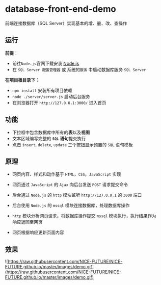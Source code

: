 # database-front-end-demo
前端连接数据库（SQL Server）实现基本的增、删、改、查操作



## 运行

**前提**：

- 前往`Node.js`官网下载安装  [Node.js](<https://nodejs.org/en/>)
- 在 `SQL Server 配置管理器` 或 系统的`服务` 中启动数据库服务 `SQL Server`

**在项目根目录下：**

- `npm install` 安装所有项目依赖
- `node ./server/server.js` 启动后台服务
- 在浏览器打开 `http://127.0.0.1:3000/` 进入首页



## 功能

- 下拉框中包含数据库中所有的**表**以及**视图**
- 文本区域编写完整的 **`SQL` 语句**提交执行
- 点击 `insert`, `delete`, `update` 三个按钮显示预置的 `SQL` 语句模板



## 原理

- 网页内容、样式和动作基于 `HTML`，`CSS`，`JavaScript` 实现

- 网页通过 `JavaScript` 的 `Ajax` 向后台发送 `POST` 请求提交命令
- 后台通过 `Node.js` 的 `http` 模块监听 `http://127.0.0.1` 的 `3000` 端口
- 后台使用 `Node.js` 的 `mssql` 模块连接数据库，处理数据库操作
- `http` 模块分析网页请求，将数据库操作提交 `mssql` 模块执行，执行结果作为响应返回至网页
- 网页根据响应更新页面内容



## 效果

![https://raw.githubusercontent.com/NICE-FUTURE/NICE-FUTURE.github.io/master/images/demo.gif](https://raw.githubusercontent.com/NICE-FUTURE/NICE-FUTURE.github.io/master/images/demo.gif)

